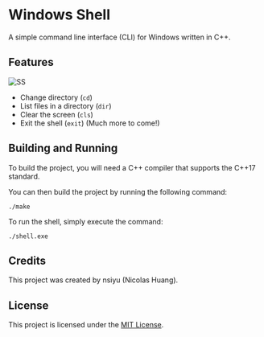 # Windows Shell

A simple command line interface (CLI) for Windows written in C++.

## Features
![SS](https://user-images.githubusercontent.com/114196475/208280744-ed215bb0-ada7-4301-a8a7-988e5abe0ffc.png)

- Change directory (`cd`)
- List files in a directory (`dir`)
- Clear the screen (`cls`)
- Exit the shell (`exit`)
(Much more to come!)

## Building and Running

To build the project, you will need a C++ compiler that supports the C++17 standard.

You can then build the project by running the following command:
```
./make
```

To run the shell, simply execute the command:
```
./shell.exe
```

## Credits

This project was created by nsiyu (Nicolas Huang).

## License

This project is licensed under the [MIT License](LICENSE).



